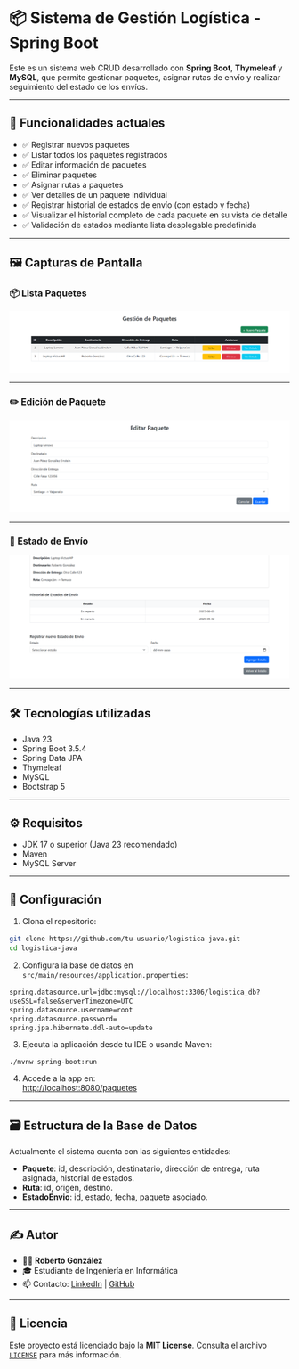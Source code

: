 
# 📦 Sistema de Gestión Logística - Spring Boot

Este es un sistema web CRUD desarrollado con **Spring Boot**, **Thymeleaf** y **MySQL**, que permite gestionar paquetes, asignar rutas de envío y realizar seguimiento del estado de los envíos.

---

## 🚀 Funcionalidades actuales

- ✅ Registrar nuevos paquetes
- ✅ Listar todos los paquetes registrados
- ✅ Editar información de paquetes
- ✅ Eliminar paquetes
- ✅ Asignar rutas a paquetes
- ✅ Ver detalles de un paquete individual
- ✅ Registrar historial de estados de envío (con estado y fecha)
- ✅ Visualizar el historial completo de cada paquete en su vista de detalle
- ✅ Validación de estados mediante lista desplegable predefinida

---

## 🖼️ Capturas de Pantalla

### 📦 Lista Paquetes

![Lista-Paquetes](screenshots/lista-paquetes.png)

---

### ✏️ Edición de Paquete

![Edicion-Paquete](screenshots/detalle-paquete.png)

---

### 📨 Estado de Envío

![Estado-Envio](screenshots/formulario-estado.png)

---

## 🛠️ Tecnologías utilizadas

- Java 23
- Spring Boot 3.5.4
- Spring Data JPA
- Thymeleaf
- MySQL
- Bootstrap 5

---

## ⚙️ Requisitos

- JDK 17 o superior (Java 23 recomendado)
- Maven
- MySQL Server

---

## 🔧 Configuración

1. Clona el repositorio:

```bash
git clone https://github.com/tu-usuario/logistica-java.git
cd logistica-java
```

2. Configura la base de datos en `src/main/resources/application.properties`:

```properties
spring.datasource.url=jdbc:mysql://localhost:3306/logistica_db?useSSL=false&serverTimezone=UTC
spring.datasource.username=root
spring.datasource.password=
spring.jpa.hibernate.ddl-auto=update
```

3. Ejecuta la aplicación desde tu IDE o usando Maven:

```bash
./mvnw spring-boot:run
```

4. Accede a la app en:  
   [http://localhost:8080/paquetes](http://localhost:8080/paquetes)

---

## 🗃️ Estructura de la Base de Datos

Actualmente el sistema cuenta con las siguientes entidades:

- **Paquete**: id, descripción, destinatario, dirección de entrega, ruta asignada, historial de estados.
- **Ruta**: id, origen, destino.
- **EstadoEnvio**: id, estado, fecha, paquete asociado.

---

## ✍️ Autor

- 👨‍💻 **Roberto González**
- 🎓 Estudiante de Ingeniería en Informática
- 📫 Contacto: [LinkedIn](https://www.linkedin.com/) | [GitHub](https://github.com/REGGDIS)

---

## 📌 Licencia

Este proyecto está licenciado bajo la **MIT License**. Consulta el archivo [`LICENSE`](LICENSE) para más información.
